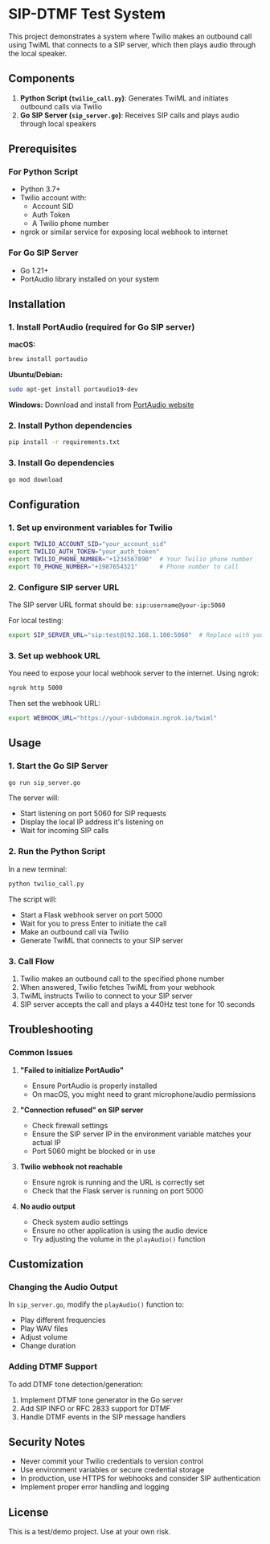 # SIP-DTMF Test System

This project demonstrates a system where Twilio makes an outbound call using TwiML that connects to a SIP server, which then plays audio through the local speaker.

## Components

1. **Python Script (`twilio_call.py`)**: Generates TwiML and initiates outbound calls via Twilio
2. **Go SIP Server (`sip_server.go`)**: Receives SIP calls and plays audio through local speakers

## Prerequisites

### For Python Script
- Python 3.7+
- Twilio account with:
  - Account SID
  - Auth Token
  - A Twilio phone number
- ngrok or similar service for exposing local webhook to internet

### For Go SIP Server
- Go 1.21+
- PortAudio library installed on your system

## Installation

### 1. Install PortAudio (required for Go SIP server)

**macOS:**
```bash
brew install portaudio
```

**Ubuntu/Debian:**
```bash
sudo apt-get install portaudio19-dev
```

**Windows:**
Download and install from [PortAudio website](http://www.portaudio.com/download.html)

### 2. Install Python dependencies
```bash
pip install -r requirements.txt
```

### 3. Install Go dependencies
```bash
go mod download
```

## Configuration

### 1. Set up environment variables for Twilio

```bash
export TWILIO_ACCOUNT_SID="your_account_sid"
export TWILIO_AUTH_TOKEN="your_auth_token"
export TWILIO_PHONE_NUMBER="+1234567890"  # Your Twilio phone number
export TO_PHONE_NUMBER="+1987654321"      # Phone number to call
```

### 2. Configure SIP server URL

The SIP server URL format should be: `sip:username@your-ip:5060`

For local testing:
```bash
export SIP_SERVER_URL="sip:test@192.168.1.100:5060"  # Replace with your local IP
```

### 3. Set up webhook URL

You need to expose your local webhook server to the internet. Using ngrok:

```bash
ngrok http 5000
```

Then set the webhook URL:
```bash
export WEBHOOK_URL="https://your-subdomain.ngrok.io/twiml"
```

## Usage

### 1. Start the Go SIP Server

```bash
go run sip_server.go
```

The server will:
- Start listening on port 5060 for SIP requests
- Display the local IP address it's listening on
- Wait for incoming SIP calls

### 2. Run the Python Script

In a new terminal:

```bash
python twilio_call.py
```

The script will:
- Start a Flask webhook server on port 5000
- Wait for you to press Enter to initiate the call
- Make an outbound call via Twilio
- Generate TwiML that connects to your SIP server

### 3. Call Flow

1. Twilio makes an outbound call to the specified phone number
2. When answered, Twilio fetches TwiML from your webhook
3. TwiML instructs Twilio to connect to your SIP server
4. SIP server accepts the call and plays a 440Hz test tone for 10 seconds

## Troubleshooting

### Common Issues

1. **"Failed to initialize PortAudio"**
   - Ensure PortAudio is properly installed
   - On macOS, you might need to grant microphone/audio permissions

2. **"Connection refused" on SIP server**
   - Check firewall settings
   - Ensure the SIP server IP in the environment variable matches your actual IP
   - Port 5060 might be blocked or in use

3. **Twilio webhook not reachable**
   - Ensure ngrok is running and the URL is correctly set
   - Check that the Flask server is running on port 5000

4. **No audio output**
   - Check system audio settings
   - Ensure no other application is using the audio device
   - Try adjusting the volume in the `playAudio()` function

## Customization

### Changing the Audio Output

In `sip_server.go`, modify the `playAudio()` function to:
- Play different frequencies
- Play WAV files
- Adjust volume
- Change duration

### Adding DTMF Support

To add DTMF tone detection/generation:
1. Implement DTMF tone generator in the Go server
2. Add SIP INFO or RFC 2833 support for DTMF
3. Handle DTMF events in the SIP message handlers

## Security Notes

- Never commit your Twilio credentials to version control
- Use environment variables or secure credential storage
- In production, use HTTPS for webhooks and consider SIP authentication
- Implement proper error handling and logging

## License

This is a test/demo project. Use at your own risk. 